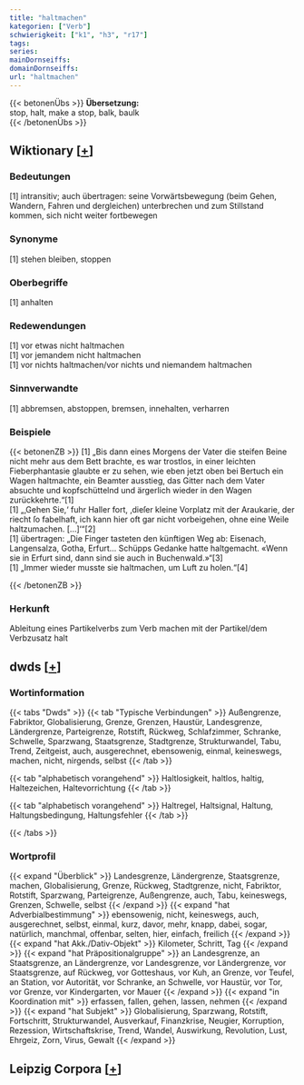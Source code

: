```yaml
---
title: "haltmachen"
kategorien: ["Verb"]
schwierigkeit: ["k1", "h3", "r17"]
tags:
series:
mainDornseiffs:
domainDornseiffs:
url: "haltmachen"
---
```


{{< betonenÜbs >}}
**Übersetzung:**  
stop, halt, make a stop, balk, baulk  
{{< /betonenÜbs >}}

## Wiktionary [[+](https://de.wiktionary.org/wiki/haltmachen)]

### Bedeutungen
[1] intransitiv; auch übertragen: seine Vorwärtsbewegung (beim Gehen, Wandern, Fahren und dergleichen) unterbrechen und zum Stillstand kommen, sich nicht weiter fortbewegen  

### Synonyme
[1] stehen bleiben, stoppen  

### Oberbegriffe
[1] anhalten  

### Redewendungen
[1] vor etwas nicht haltmachen  
[1] vor jemandem nicht haltmachen  
[1] vor nichts haltmachen/vor nichts und niemandem haltmachen  

### Sinnverwandte
[1] abbremsen, abstoppen, bremsen, innehalten, verharren  

### Beispiele
{{< betonenZB >}}
[1] „Bis dann eines Morgens der Vater die steifen Beine nicht mehr aus dem Bett brachte, es war trostlos, in einer leichten Fieberphantasie glaubte er zu sehen, wie eben jetzt oben bei Bertuch ein Wagen haltmachte, ein Beamter ausstieg, das Gitter nach dem Vater absuchte und kopfschüttelnd und ärgerlich wieder in den Wagen zurückkehrte.“[1]  
[1] „‚Gehen Sie,‘ fuhr Haller fort, ‚dieſer kleine Vorplatz mit der Araukarie, der riecht ſo fabelhaft, ich kann hier oft gar nicht vorbeigehen, ohne eine Weile haltzumachen. […]‘“[2]  
[1] übertragen: „Die Finger tasteten den künftigen Weg ab: Eisenach, Langensalza, Gotha, Erfurt… Schüpps Gedanke hatte haltgemacht. «Wenn sie in Erfurt sind, dann sind sie auch in Buchenwald.»“[3]  
[1] „Immer wieder musste sie haltmachen, um Luft zu holen.“[4]  

{{< /betonenZB >}}
### Herkunft
Ableitung eines Partikelverbs zum Verb machen mit der Partikel/dem Verbzusatz halt  



## dwds [[+](https://www.dwds.de/wb/haltmachen)]

### Wortinformation
{{< tabs "Dwds" >}}
{{< tab "Typische Verbindungen" >}}
Außengrenze, Fabriktor, Globalisierung, Grenze, Grenzen, Haustür, Landesgrenze, Ländergrenze, Parteigrenze, Rotstift, Rückweg, Schlafzimmer, Schranke, Schwelle, Sparzwang, Staatsgrenze, Stadtgrenze, Strukturwandel, Tabu, Trend, Zeitgeist, auch, ausgerechnet, ebensowenig, einmal, keineswegs, machen, nicht, nirgends, selbst
{{< /tab >}}

{{< tab "alphabetisch vorangehend" >}}
Haltlosigkeit, haltlos, haltig, Haltezeichen, Haltevorrichtung
{{< /tab >}}

{{< tab "alphabetisch vorangehend" >}}
Haltregel, Haltsignal, Haltung, Haltungsbedingung, Haltungsfehler
{{< /tab >}}

{{< /tabs >}}

### Wortprofil
{{< expand "Überblick" >}} Landesgrenze, Ländergrenze, Staatsgrenze, machen, Globalisierung, Grenze, Rückweg, Stadtgrenze, nicht, Fabriktor, Rotstift, Sparzwang, Parteigrenze, Außengrenze, auch, Tabu, keineswegs, Grenzen, Schwelle, selbst {{< /expand >}}
{{< expand "hat Adverbialbestimmung" >}} ebensowenig, nicht, keineswegs, auch, ausgerechnet, selbst, einmal, kurz, davor, mehr, knapp, dabei, sogar, natürlich, manchmal, offenbar, selten, hier, einfach, freilich {{< /expand >}}
{{< expand "hat Akk./Dativ-Objekt" >}} Kilometer, Schritt, Tag {{< /expand >}}
{{< expand "hat Präpositionalgruppe" >}} an Landesgrenze, an Staatsgrenze, an Ländergrenze, vor Landesgrenze, vor Ländergrenze, vor Staatsgrenze, auf Rückweg, vor Gotteshaus, vor Kuh, an Grenze, vor Teufel, an Station, vor Autorität, vor Schranke, an Schwelle, vor Haustür, vor Tor, vor Grenze, vor Kindergarten, vor Mauer {{< /expand >}}
{{< expand "in Koordination mit" >}} erfassen, fallen, gehen, lassen, nehmen {{< /expand >}}
{{< expand "hat Subjekt" >}} Globalisierung, Sparzwang, Rotstift, Fortschritt, Strukturwandel, Ausverkauf, Finanzkrise, Neugier, Korruption, Rezession, Wirtschaftskrise, Trend, Wandel, Auswirkung, Revolution, Lust, Ehrgeiz, Zorn, Virus, Gewalt {{< /expand >}}

## Leipzig Corpora [[+](https://corpora.uni-leipzig.de/en/res?word=haltmachen&corpusId=deu_newscrawl-public_2018)]

